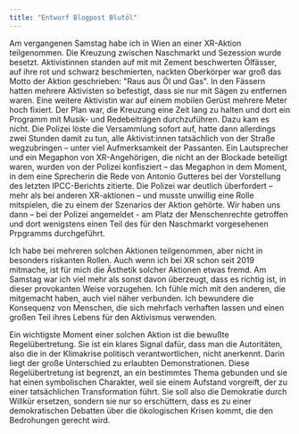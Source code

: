 ```yaml
---
title: "Entwurf Blogpost Blutöl"
---
```


Am vergangenen Samstag habe ich in Wien an einer XR-Aktion teilgenommen. Die Kreuzung zwischen Naschmarkt und Sezession wurde besetzt. Aktivistinnen standen auf mit mit Zement beschwerten Ölfässer, auf ihre rot und schwarz beschmierten, nackten Oberkörper war groß das Motto der Aktion geschrieben: "Raus aus Öl und Gas". In den Fässern hatten mehrere Aktivisten so befestigt, dass sie nur mit Sägen zu entfernen waren. Eine weitere Aktivistin war auf einem mobilen Gerüst mehrere Meter hoch fixiert. Der Plan war, die Kreuzung eine Zeit lang zu halten und dort ein Programm mit Musik- und Redebeiträgen durchzuführen. Dazu kam es nicht. Die Polizei löste die Versammlung sofort auf, hatte dann allerdings zwei Stunden damit zu tun, alle Aktivist:innen tatsächlich von der Straße wegzubringen – unter viel Aufmerksamkeit der Passanten. Ein Lautsprecher und ein Megaphon von XR-Angehörigen, die nicht an der Blockade beteiligt waren, wurden von der Polizei konfisziert – das Megaphon in dem Moment, in dem eine Sprecherin die Rede von Antonio Gutteres bei der Vorstellung des letzten IPCC-Berichts zitierte. Die Polizei war deutlich überfordert – mehr als bei anderen XR-aktionen – und musste unwillig eine Rolle mitspielen, die zu einem der Szenarios der Aktion gehörte. Wir haben uns dann – bei der Polizei angemeldet - am Platz der Menschenrechte getroffen und dort wenigstens einen Teil des für den Naschmarkt vorgesehenen Prpgramms durchgeführt. 

Ich habe bei mehreren solchen Aktionen teilgenommen, aber nicht in besonders riskanten Rollen. Auch wenn ich bei XR schon seit 2019 mitmache, ist für mich die Ästhetik solcher Aktionen etwas fremd. Am Samstag war ich viel mehr als sonst davon überzeugt, dass es richtig ist, in dieser provokanten Weise vorzugehen. Ich fühle mich mit den anderen, die mitgemacht haben, auch viel näher verbunden. Ich bewundere die Konsequenz von Menschen, die sich mehrfach verhaften lassen und einen großen Teil ihres Lebens für den Aktivismus verwenden. 

Ein wichtigste Moment einer solchen Aktion ist die bewußte Regelübertretung. Sie ist ein klares Signal dafür, dass man die Autoritäten, also die in der Klimakrise politisch verantwortlichen, nicht anerkennt. Darin liegt der große Unterschied zu erlaubten Demonstrationen. Diese Regelübertretung ist begrenzt, an ein bestimmtes Thema gebunden und sie hat einen symbolischen Charakter, weil sie einem Aufstand vorgreift, der zu einer tatsächlichen Transformation führt. Sie soll also die Demokratie durch Willkür ersetzen, sondern sie nur so erschüttern, dass es zu einer demokratischen Debatten über die ökologischen Krisen kommt, die den Bedrohungen gerecht wird. 